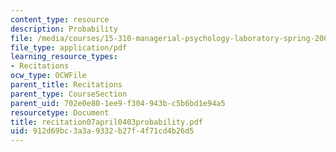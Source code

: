 ```yaml
---
content_type: resource
description: Probability
file: /media/courses/15-310-managerial-psychology-laboratory-spring-2003/912d69bc3a3a9332b27f4f71cd4b26d5_recitation07april0403probability.pdf
file_type: application/pdf
learning_resource_types:
- Recitations
ocw_type: OCWFile
parent_title: Recitations
parent_type: CourseSection
parent_uid: 702e0e80-1ee9-f304-943b-c5b6bd1e94a5
resourcetype: Document
title: recitation07april0403probability.pdf
uid: 912d69bc-3a3a-9332-b27f-4f71cd4b26d5
---
```

